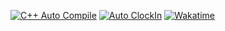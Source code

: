 [![C++ Auto Compile](https://github.com/langningchen/Coding/actions/workflows/C++%20Auto%20Compile.yml/badge.svg?branch=main)](https://github.com/langningchen/Coding/actions/workflows/C++%20Auto%20Compile.yml)
[![Auto ClockIn](https://github.com/langningchen/Coding/actions/workflows/Auto%20ClockIn.yml/badge.svg?branch=main)](https://github.com/langningchen/Coding/actions/workflows/Auto%20ClockIn.yml)
[![Wakatime](https://wakatime.com/badge/github/langningchen/Coding.svg)](https://wakatime.com/badge/github/langningchen/Coding)
